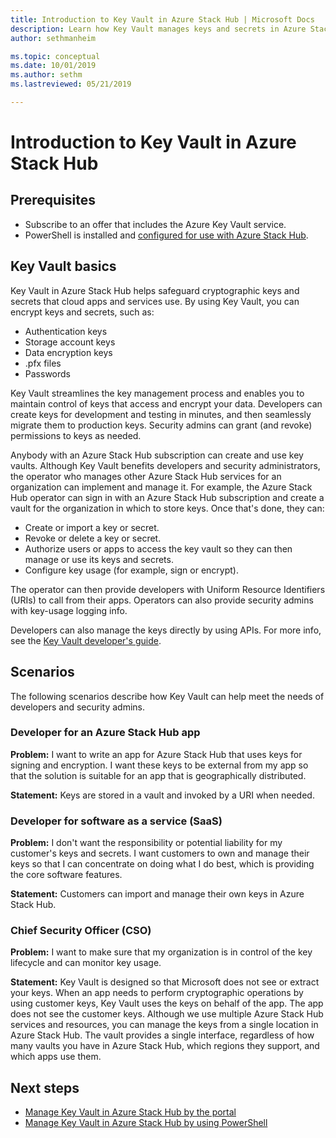 ```yaml
---
title: Introduction to Key Vault in Azure Stack Hub | Microsoft Docs
description: Learn how Key Vault manages keys and secrets in Azure Stack Hub.
author: sethmanheim

ms.topic: conceptual
ms.date: 10/01/2019
ms.author: sethm
ms.lastreviewed: 05/21/2019

---
```


# Introduction to Key Vault in Azure Stack Hub

## Prerequisites

* Subscribe to an offer that includes the Azure Key Vault service.  
* PowerShell is installed and [configured for use with Azure Stack Hub](azure-stack-powershell-configure-user.md).

## Key Vault basics

Key Vault in Azure Stack Hub helps safeguard cryptographic keys and secrets that cloud apps and services use. By using Key Vault, you can encrypt keys and secrets, such as:

* Authentication keys
* Storage account keys
* Data encryption keys
* .pfx files
* Passwords

Key Vault streamlines the key management process and enables you to maintain control of keys that access and encrypt your data. Developers can create keys for development and testing in minutes, and then seamlessly migrate them to production keys. Security admins can grant (and revoke) permissions to keys as needed.

Anybody with an Azure Stack Hub subscription can create and use key vaults. Although Key Vault benefits developers and security administrators, the operator who manages other Azure Stack Hub services for an organization can implement and manage it. For example, the Azure Stack Hub operator can sign in with an Azure Stack Hub subscription and create a vault for the organization in which to store keys. Once that's done, they can:

* Create or import a key or secret.
* Revoke or delete a key or secret.
* Authorize users or apps to access the key vault so they can then manage or use its keys and secrets.
* Configure key usage (for example, sign or encrypt).

The operator can then provide developers with Uniform Resource Identifiers (URIs) to call from their apps. Operators can also provide security admins with key-usage logging info.

Developers can also manage the keys directly by using APIs. For more info, see the [Key Vault developer's guide](/azure/key-vault/key-vault-developers-guide).

## Scenarios

The following scenarios describe how Key Vault can help meet the needs of developers and security admins.

### Developer for an Azure Stack Hub app

**Problem:** I want to write an app for Azure Stack Hub that uses keys for signing and encryption. I want these keys to be external from my app so that the solution is suitable for an app that is geographically distributed.

**Statement:** Keys are stored in a vault and invoked by a URI when needed.

### Developer for software as a service (SaaS)

**Problem:** I don't want the responsibility or potential liability for my customer's keys and secrets. I want customers to own and manage their keys so that I can concentrate on doing what I do best, which is providing the core software features.

**Statement:** Customers can import and manage their own keys in Azure Stack Hub.

### Chief Security Officer (CSO)

**Problem:** I want to make sure that my organization is in control of the key lifecycle and can monitor key usage.

**Statement:** Key Vault is designed so that Microsoft does not see or extract your keys. When an app needs to perform cryptographic operations by using customer keys, Key Vault uses the keys on behalf of the app. The app does not see the customer keys. Although we use multiple Azure Stack Hub services and resources, you can manage the keys from a single location in Azure Stack Hub. The vault provides a single interface, regardless of how many vaults you have in Azure Stack Hub, which regions they support, and which apps use them.

## Next steps

* [Manage Key Vault in Azure Stack Hub by the portal](azure-stack-key-vault-manage-portal.md)  
* [Manage Key Vault in Azure Stack Hub by using PowerShell](azure-stack-key-vault-manage-powershell.md)
